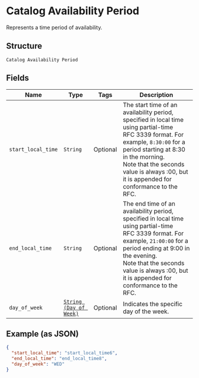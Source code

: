 
# Catalog Availability Period

Represents a time period of availability.

## Structure

`Catalog Availability Period`

## Fields

| Name | Type | Tags | Description |
|  --- | --- | --- | --- |
| `start_local_time` | `String` | Optional | The start time of an availability period, specified in local time using partial-time<br>RFC 3339 format. For example, `8:30:00` for a period starting at 8:30 in the morning.<br>Note that the seconds value is always :00, but it is appended for conformance to the RFC. |
| `end_local_time` | `String` | Optional | The end time of an availability period, specified in local time using partial-time<br>RFC 3339 format. For example, `21:00:00` for a period ending at 9:00 in the evening.<br>Note that the seconds value is always :00, but it is appended for conformance to the RFC. |
| `day_of_week` | [`String (Day of Week)`](../../doc/models/day-of-week.md) | Optional | Indicates the specific day  of the week. |

## Example (as JSON)

```json
{
  "start_local_time": "start_local_time6",
  "end_local_time": "end_local_time8",
  "day_of_week": "WED"
}
```

